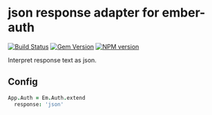 # json response adapter for ember-auth

[![Build Status](https://secure.travis-ci.org/heartsentwined/ember-auth-response-json.png)](http://travis-ci.org/heartsentwined/ember-auth-response-json)
[![Gem Version](https://badge.fury.io/rb/ember-auth-response-json-source.png)](http://badge.fury.io/rb/ember-auth-response-json-source)
[![NPM version](https://badge.fury.io/js/ember-auth-response-json.png)](http://badge.fury.io/js/ember-auth-response-json)

Interpret response text as json.

## Config

```coffeescript
App.Auth = Em.Auth.extend
  response: 'json'
```
